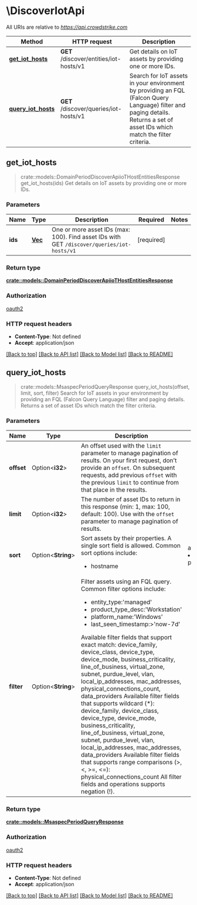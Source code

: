 # \DiscoverIotApi

All URIs are relative to *<https://api.crowdstrike.com>*

Method | HTTP request | Description
------------- | ------------- | -------------
[**get_iot_hosts**](DiscoverIotApi.md#get_iot_hosts) | **GET** /discover/entities/iot-hosts/v1 | Get details on IoT assets by providing one or more IDs.
[**query_iot_hosts**](DiscoverIotApi.md#query_iot_hosts) | **GET** /discover/queries/iot-hosts/v1 | Search for IoT assets in your environment by providing an FQL (Falcon Query Language) filter and paging details. Returns a set of asset IDs which match the filter criteria.

## get_iot_hosts

> crate::models::DomainPeriodDiscoverApiioTHostEntitiesResponse get_iot_hosts(ids)
Get details on IoT assets by providing one or more IDs.

### Parameters

Name | Type | Description  | Required | Notes
------------- | ------------- | ------------- | ------------- | -------------
**ids** | [**Vec<String>**](String.md) | One or more asset IDs (max: 100). Find asset IDs with GET `/discover/queries/iot-hosts/v1` | [required] |

### Return type

[**crate::models::DomainPeriodDiscoverApiioTHostEntitiesResponse**](domain.DiscoverAPIIoTHostEntitiesResponse.md)

### Authorization

[oauth2](../README.md#oauth2)

### HTTP request headers

- **Content-Type**: Not defined
- **Accept**: application/json

[[Back to top]](#) [[Back to API list]](../README.md#documentation-for-api-endpoints) [[Back to Model list]](../README.md#documentation-for-models) [[Back to README]](../README.md)

## query_iot_hosts

> crate::models::MsaspecPeriodQueryResponse query_iot_hosts(offset, limit, sort, filter)
Search for IoT assets in your environment by providing an FQL (Falcon Query Language) filter and paging details. Returns a set of asset IDs which match the filter criteria.

### Parameters

Name | Type | Description  | Required | Notes
------------- | ------------- | ------------- | ------------- | -------------
**offset** | Option<**i32**> | An offset used with the `limit` parameter to manage pagination of results. On your first request, don’t provide an `offset`. On subsequent requests, add previous `offset` with the previous `limit` to continue from that place in the results. |  |
**limit** | Option<**i32**> | The number of asset IDs to return in this response (min: 1, max: 100, default: 100). Use with the `offset` parameter to manage pagination of results. |  |
**sort** | Option<**String**> | Sort assets by their properties. A single sort field is allowed. Common sort options include:  <ul><li>hostname|asc</li><li>product_type_desc|desc</li></ul> |  |
**filter** | Option<**String**> | Filter assets using an FQL query. Common filter options include:<ul><li>entity_type:'managed'</li><li>product_type_desc:'Workstation'</li><li>platform_name:'Windows'</li><li>last_seen_timestamp:>'now-7d'</li></ul>    Available filter fields that support exact match: device_family, device_class, device_type, device_mode, business_criticality, line_of_business, virtual_zone, subnet, purdue_level, vlan, local_ip_addresses, mac_addresses, physical_connections_count, data_providers    Available filter fields that supports wildcard (*): device_family, device_class, device_type, device_mode, business_criticality, line_of_business, virtual_zone, subnet, purdue_level, vlan, local_ip_addresses, mac_addresses, data_providers    Available filter fields that supports range comparisons (>, <, >=, <=): physical_connections_count    All filter fields and operations supports negation (!). |  |

### Return type

[**crate::models::MsaspecPeriodQueryResponse**](msaspec.QueryResponse.md)

### Authorization

[oauth2](../README.md#oauth2)

### HTTP request headers

- **Content-Type**: Not defined
- **Accept**: application/json

[[Back to top]](#) [[Back to API list]](../README.md#documentation-for-api-endpoints) [[Back to Model list]](../README.md#documentation-for-models) [[Back to README]](../README.md)
